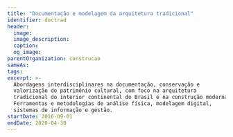 ```yaml
---
title: "Documentação e modelagem da arquitetura tradicional"
identifier: doctrad
header:
  image:
  image_description:
  caption:
  og_image:
parentOrganization: construcao
sameAs: 
tags:
excerpt: >-
  Abordagens interdisciplinares na documentação, conservação e
  valorização do patrimônio cultural, com foco na arquitetura
  tradicional do interior continental do Brasil e na construção moderna.
  Ferramentas e metodologias de análise física, modelagem digital,
  sistemas de informação e gestão.
startDate: 2016-09-01
endDate: 2020-04-30
---
```

